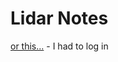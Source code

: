 # Lidar Notes
[or this...](https://www.silabs.com/developers/usb-to-uart-bridge-vcp-drivers?tab=downloads) - I had to log in



